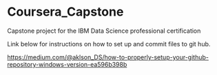 # Coursera_Capstone
Capstone project for the IBM Data Science professional certification

Link below for instructions on how to set up and commit files to git hub.

https://medium.com/@aklson_DS/how-to-properly-setup-your-github-repository-windows-version-ea596b398b
